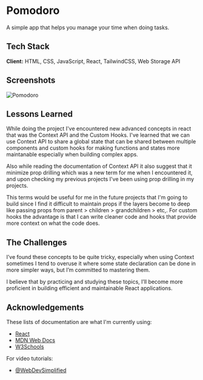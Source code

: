 # Pomodoro

A simple app that helps you manage your time when doing tasks.

## Tech Stack

**Client:** HTML, CSS, JavaScript, React, TailwindCSS, Web Storage API

## Screenshots

![Pomodoro](assets/screenshots/pomodoro.png)

## Lessons Learned

While doing the project I've encountered new advanced concepts in react that was the Context API and the Custom Hooks. I've learned that we can use Context API to share a global state that can be shared between multiple components and custom hooks for making functions and states more maintanable especially when building complex apps.

Also while reading the documentation of Context API it also suggest that it minimize prop drilling which was a new term for me when I encountered it, and upon checking my previous projects I've been using prop drilling in my projects.

This terms would be useful for me in the future projects that I'm going to build since I find it difficult to maintain props if the layers become to deep like passing props from parent > children > grandchildren > etc,. For custom hooks the advantage is that I can write cleaner code and hooks that provide more context on what the code does.

## The Challenges

I’ve found these concepts to be quite tricky, especially when using Context sometimes I tend to overuse it where some state declaration can be done in more simpler ways, but I’m committed to mastering them.

I believe that by practicing and studying these topics, I’ll become more proficient in building efficient and maintainable React applications.

## Acknowledgements

These lists of documentation are what I'm currently using:

- [React](https://react.dev/)
- [MDN Web Docs](https://developer.mozilla.org/)
- [W3Schools](https://www.w3schools.com/)

For video tutorials:

- [@WebDevSimplified](https://www.youtube.com/c/webdevsimplified)
